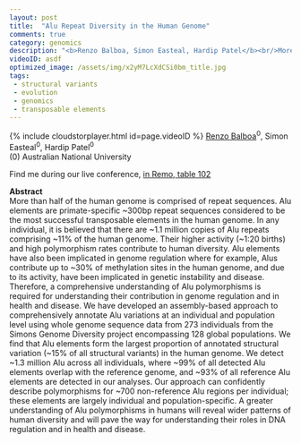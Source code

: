 ```yaml
---
layout: post
title:  "Alu Repeat Diversity in the Human Genome"
comments: true
category: genomics
description: "<b>Renzo Balboa, Simon Easteal, Hardip Patel</b><br/>More than half of the human genome is comprised of..."
videoID: asdf
optimized_image: /assets/img/x2yM7LcXdCSi0bm_title.jpg
tags:
 - structural variants
 - evolution
 - genomics
 - transposable elements
---
```

{% include cloudstorplayer.html id=page.videoID %}
<u>Renzo Balboa</u><sup>0</sup>, Simon Easteal<sup>0</sup>, Hardip Patel<sup>0</sup><br/>
\(0\) Australian National University

Find me during our live conference, [in Remo, table 102](https://remo.co)

<b>Abstract</b><br/>
More than half of the human genome is comprised of repeat sequences. Alu elements are primate-specific ~300bp repeat sequences considered to be the most successful transposable elements in the human genome. In any individual, it is believed that there are ~1.1 million copies of Alu repeats comprising ~11% of the human genome. Their higher activity \(~1:20 births\) and high polymorphism rates contribute to human diversity.  Alu elements have also been implicated in genome regulation where for example, Alus contribute up to ~30% of methylation sites in the human genome, and due to its activity, have been implicated in genetic instability and disease. Therefore, a comprehensive understanding of Alu polymorphisms is required for understanding their contribution in genome regulation and in health and disease. We have developed an assembly-based approach to comprehensively annotate Alu variations at an individual and population level using whole genome sequence data from 273 individuals from the Simons Genome Diversity project encompassing 128 global populations. We find that Alu elements form the largest proportion of annotated structural variation \(~15% of all structural variants\) in the human genome. We detect ~1.3 million Alu across all individuals, where ~99% of all detected Alu elements overlap with the reference genome, and ~93% of all reference Alu elements are detected in our analyses. Our approach can confidently describe polymorphisms for ~700 non-reference Alu regions per individual; these elements are largely individual and population-specific. A greater understanding of Alu polymorphisms in humans will reveal wider patterns of human diversity and will pave the way for understanding their roles in DNA regulation and in health and disease.
